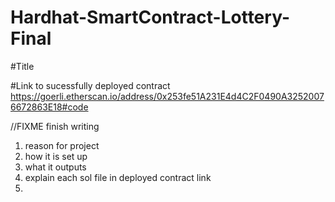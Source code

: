 # Hardhat-SmartContract-Lottery-Final

#Title

#Link to sucessfully deployed contract 
https://goerli.etherscan.io/address/0x253fe51A231E4d4C2F0490A32520076672863E18#code

//FIXME finish writing
1. reason for project
2. how it is set up
3. what it outputs
4. explain each sol file in deployed contract link
5. 
